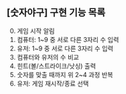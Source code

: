 ## [숫자야구] 구현 기능 목록

0. 게임 시작 알림
1. 컴퓨터: 1~9 중 서로 다른 3자리 수 입력
2. 유저: 1~9 중 서로 다른 3자리 수 입력
3. 컴퓨터와 유저의 수 비교
4. 힌트(볼/스트라이크/낫싱) 출력
5. 숫자를 맞출 때까지 위 2~4 과정 반복
6. 유저: 게임 재시작/종료 선택
